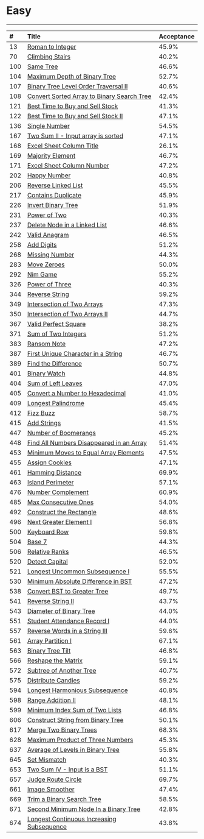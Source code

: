 # **Easy**

---

| \# | Title | Acceptance |
| :--- | :--- | :--- |
| 13 | [Roman to Integer](/easy/13.md) | 45.9% |
| 70 | [Climbing Stairs](/easy/70.md) | 40.2% |
| 100 | [Same Tree](/easy/100.md) | 46.6% |
| 104 | [Maximum Depth of Binary Tree](/easy/104.md) | 52.7% |
| 107 | [Binary Tree Level Order Traversal II](/easy/107.md) | 40.6% |
| 108 | [Convert Sorted Array to Binary Search Tree](/easy/108.md) | 42.4% |
| 121 | [Best Time to Buy and Sell Stock](/easy/121.md) | 41.3% |
| 122 | [Best Time to Buy and Sell Stock II](/easy/122.md) | 47.1% |
| 136 | [Single Number](/easy/136.md) | 54.5% |
| 167 | [Two Sum II - Input array is sorted](/easy/167.md) | 47.1% |
| 168 | [Excel Sheet Column Title](/easy/168.md) | 26.1% |
| 169 | [Majority Element](/easy/169.md) | 46.7% |
| 171 | [Excel Sheet Column Number](/easy/171.md) | 47.2% |
| 202 | [Happy Number](/easy/202.md) | 40.8% |
| 206 | [Reverse Linked List](/easy/206.md) | 45.5% |
| 217 | [Contains Duplicate](/easy/217.md) | 45.9% |
| 226 | [Invert Binary Tree](/easy/226.md) | 51.9% |
| 231 | [Power of Two](/easy/231.md) | 40.3% |
| 237 | [Delete Node in a Linked List](/easy/237.md) | 46.6% |
| 242 | [Valid Anagram](/easy/242.md) | 46.5% |
| 258 | [Add Digits](/easy/258.md) | 51.2% |
| 268 | [Missing Number](/easy/268.md) | 44.3% |
| 283 | [Move Zeroes](/easy/283.md) | 50.0% |
| 292 | [Nim Game](/easy/292.md) | 55.2% |
| 326 | [Power of Three](/easy/326.md) | 40.3% |
| 344 | [Reverse String](/easy/344.md) | 59.2% |
| 349 | [Intersection of Two Arrays](/easy/349.md) | 47.3% |
| 350 | [Intersection of Two Arrays II](/easy/350.md) | 44.7% |
| 367 | [Valid Perfect Square](/easy/367.md) | 38.2% |
| 371 | [Sum of Two Integers](/easy/371.md) | 51.2% |
| 383 | [Ransom Note](/easy/383.md) | 47.2% |
| 387 | [First Unique Character in a String](/easy/387.md) | 46.7% |
| 389 | [Find the Difference](/easy/389.md) | 50.7% |
| 401 | [Binary Watch](/easy/401.md) | 44.8% |
| 404 | [Sum of Left Leaves](/easy/404.md) | 47.0% |
| 405 | [Convert a Number to Hexadecimal](/easy/405.md) | 41.0% |
| 409 | [Longest Palindrome](/easy/409.md) | 45.4% |
| 412 | [Fizz Buzz](/easy/412.md) | 58.7% |
| 415 | [Add Strings](/easy/415.md) | 41.5% |
| 447 | [Number of Boomerangs](/easy/447.md) | 45.2% |
| 448 | [Find All Numbers Disappeared in an Array](/easy/448.md) | 51.4% |
| 453 | [Minimum Moves to Equal Array Elements](/easy/453.md) | 47.5% |
| 455 | [Assign Cookies](/easy/455.md) | 47.1% |
| 461 | [Hamming Distance](/easy/461.md) | 69.9% |
| 463 | [Island Perimeter](/easy/463.md) | 57.1% |
| 476 | [Number Complement](/easy/476.md) | 60.9% |
| 485 | [Max Consecutive Ones](/easy/485.md) | 54.0% |
| 492 | [Construct the Rectangle](/easy/492.md) | 48.6% |
| 496 | [Next Greater Element I](/easy/496.md) | 56.8% |
| 500 | [Keyboard Row](/easy/500.md) | 59.8% |
| 504 | [Base 7](/easy/504.md) | 44.3% |
| 506 | [Relative Ranks](/easy/506.md) | 46.5% |
| 520 | [Detect Capital](/easy/520.md) | 52.0% |
| 521 | [Longest Uncommon Subsequence I](/easy/521.md) | 55.5% |
| 530 | [Minimum Absolute Difference in BST](/easy/530.md) | 47.2% |
| 538 | [Convert BST to Greater Tree](/easy/538.md) | 49.7% |
| 541 | [Reverse String II](/easy/541.md) | 43.7% |
| 543 | [Diameter of Binary Tree](/easy/543.md) | 44.0% |
| 551 | [Student Attendance Record I](/easy/551.md) | 44.0% |
| 557 | [Reverse Words in a String III](/easy/557.md) | 59.6% |
| 561 | [Array Partition I](/easy/561.md) | 67.1% |
| 563 | [Binary Tree Tilt](/easy/563.md) | 46.8% |
| 566 | [Reshape the Matrix](/easy/566.md) | 59.1% |
| 572 | [Subtree of Another Tree](/easy/572.md) | 40.7% |
| 575 | [Distribute Candies](/easy/575.md) | 59.2% |
| 594 | [Longest Harmonious Subsequence](/easy/594.md) | 40.8% |
| 598 | [Range Addition II](/easy/598.md) | 48.1% |
| 599 | [Minimum Index Sum of Two Lists](/easy/599.md) | 46.8% |
| 606 | [Construct String from Binary Tree](/easy/606.md) | 50.1% |
| 617 | [Merge Two Binary Trees](/easy/617.md) | 68.3% |
| 628 | [Maximum Product of Three Numbers](/easy/628.md) | 45.3% |
| 637 | [Average of Levels in Binary Tree](/easy/637.md) | 55.8% |
| 645 | [Set Mismatch](/easy/645.md) | 40.3% |
| 653 | [Two Sum IV - Input is a BST](/easy/653.md) | 51.1% |
| 657 | [Judge Route Circle](/easy/657.md) | 69.7% |
| 661 | [Image Smoother](/easy/661.md) | 47.4% |
| 669 | [Trim a Binary Search Tree](/easy/669.md) | 58.5% |
| 671 | [Second Minimum Node In a Binary Tree](/easy/671.md) | 42.8% |
| 674 | [Longest Continuous Increasing Subsequence](/easy/674.md) | 43.8% |




